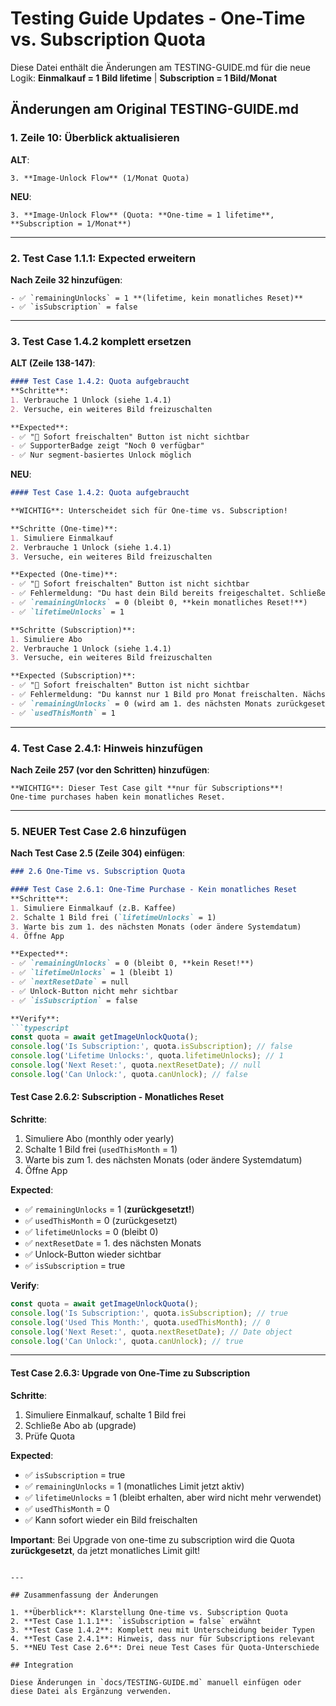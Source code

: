 # Testing Guide Updates - One-Time vs. Subscription Quota

Diese Datei enthält die Änderungen am TESTING-GUIDE.md für die neue Logik:
**Einmalkauf = 1 Bild lifetime** | **Subscription = 1 Bild/Monat**

## Änderungen am Original TESTING-GUIDE.md

### 1. Zeile 10: Überblick aktualisieren

**ALT**:
```
3. **Image-Unlock Flow** (1/Monat Quota)
```

**NEU**:
```
3. **Image-Unlock Flow** (Quota: **One-time = 1 lifetime**, **Subscription = 1/Monat**)
```

---

### 2. Test Case 1.1.1: Expected erweitern

**Nach Zeile 32 hinzufügen**:
```
- ✅ `remainingUnlocks` = 1 **(lifetime, kein monatliches Reset)**
- ✅ `isSubscription` = false
```

---

### 3. Test Case 1.4.2 komplett ersetzen

**ALT (Zeile 138-147)**:
```markdown
#### Test Case 1.4.2: Quota aufgebraucht
**Schritte**:
1. Verbrauche 1 Unlock (siehe 1.4.1)
2. Versuche, ein weiteres Bild freizuschalten

**Expected**:
- ✅ "🎁 Sofort freischalten" Button ist nicht sichtbar
- ✅ SupporterBadge zeigt "Noch 0 verfügbar"
- ✅ Nur segment-basiertes Unlock möglich
```

**NEU**:
```markdown
#### Test Case 1.4.2: Quota aufgebraucht

**WICHTIG**: Unterscheidet sich für One-time vs. Subscription!

**Schritte (One-time)**:
1. Simuliere Einmalkauf
2. Verbrauche 1 Unlock (siehe 1.4.1)
3. Versuche, ein weiteres Bild freizuschalten

**Expected (One-time)**:
- ✅ "🎁 Sofort freischalten" Button ist nicht sichtbar
- ✅ Fehlermeldung: "Du hast dein Bild bereits freigeschaltet. Schließe ein Abo ab, um jeden Monat 1 Bild freizuschalten."
- ✅ `remainingUnlocks` = 0 (bleibt 0, **kein monatliches Reset!**)
- ✅ `lifetimeUnlocks` = 1

**Schritte (Subscription)**:
1. Simuliere Abo
2. Verbrauche 1 Unlock (siehe 1.4.1)
3. Versuche, ein weiteres Bild freizuschalten

**Expected (Subscription)**:
- ✅ "🎁 Sofort freischalten" Button ist nicht sichtbar
- ✅ Fehlermeldung: "Du kannst nur 1 Bild pro Monat freischalten. Nächster Unlock am [Datum]."
- ✅ `remainingUnlocks` = 0 (wird am 1. des nächsten Monats zurückgesetzt)
- ✅ `usedThisMonth` = 1
```

---

### 4. Test Case 2.4.1: Hinweis hinzufügen

**Nach Zeile 257 (vor den Schritten) hinzufügen**:
```
**WICHTIG**: Dieser Test Case gilt **nur für Subscriptions**!
One-time purchases haben kein monatliches Reset.
```

---

### 5. NEUER Test Case 2.6 hinzufügen

**Nach Test Case 2.5 (Zeile 304) einfügen**:

```markdown
### 2.6 One-Time vs. Subscription Quota

#### Test Case 2.6.1: One-Time Purchase - Kein monatliches Reset
**Schritte**:
1. Simuliere Einmalkauf (z.B. Kaffee)
2. Schalte 1 Bild frei (`lifetimeUnlocks` = 1)
3. Warte bis zum 1. des nächsten Monats (oder ändere Systemdatum)
4. Öffne App

**Expected**:
- ✅ `remainingUnlocks` = 0 (bleibt 0, **kein Reset!**)
- ✅ `lifetimeUnlocks` = 1 (bleibt 1)
- ✅ `nextResetDate` = null
- ✅ Unlock-Button nicht mehr sichtbar
- ✅ `isSubscription` = false

**Verify**:
```typescript
const quota = await getImageUnlockQuota();
console.log('Is Subscription:', quota.isSubscription); // false
console.log('Lifetime Unlocks:', quota.lifetimeUnlocks); // 1
console.log('Next Reset:', quota.nextResetDate); // null
console.log('Can Unlock:', quota.canUnlock); // false
```

#### Test Case 2.6.2: Subscription - Monatliches Reset
**Schritte**:
1. Simuliere Abo (monthly oder yearly)
2. Schalte 1 Bild frei (`usedThisMonth` = 1)
3. Warte bis zum 1. des nächsten Monats (oder ändere Systemdatum)
4. Öffne App

**Expected**:
- ✅ `remainingUnlocks` = 1 (**zurückgesetzt!**)
- ✅ `usedThisMonth` = 0 (zurückgesetzt)
- ✅ `lifetimeUnlocks` = 0 (bleibt 0)
- ✅ `nextResetDate` = 1. des nächsten Monats
- ✅ Unlock-Button wieder sichtbar
- ✅ `isSubscription` = true

**Verify**:
```typescript
const quota = await getImageUnlockQuota();
console.log('Is Subscription:', quota.isSubscription); // true
console.log('Used This Month:', quota.usedThisMonth); // 0
console.log('Next Reset:', quota.nextResetDate); // Date object
console.log('Can Unlock:', quota.canUnlock); // true
```

---

#### Test Case 2.6.3: Upgrade von One-Time zu Subscription
**Schritte**:
1. Simuliere Einmalkauf, schalte 1 Bild frei
2. Schließe Abo ab (upgrade)
3. Prüfe Quota

**Expected**:
- ✅ `isSubscription` = true
- ✅ `remainingUnlocks` = 1 (monatliches Limit jetzt aktiv)
- ✅ `lifetimeUnlocks` = 1 (bleibt erhalten, aber wird nicht mehr verwendet)
- ✅ `usedThisMonth` = 0
- ✅ Kann sofort wieder ein Bild freischalten

**Important**: Bei Upgrade von one-time zu subscription wird die Quota **zurückgesetzt**, da jetzt monatliches Limit gilt!
```

---

## Zusammenfassung der Änderungen

1. **Überblick**: Klarstellung One-time vs. Subscription Quota
2. **Test Case 1.1.1**: `isSubscription = false` erwähnt
3. **Test Case 1.4.2**: Komplett neu mit Unterscheidung beider Typen
4. **Test Case 2.4.1**: Hinweis, dass nur für Subscriptions relevant
5. **NEU Test Case 2.6**: Drei neue Test Cases für Quota-Unterschiede

## Integration

Diese Änderungen in `docs/TESTING-GUIDE.md` manuell einfügen oder diese Datei als Ergänzung verwenden.
